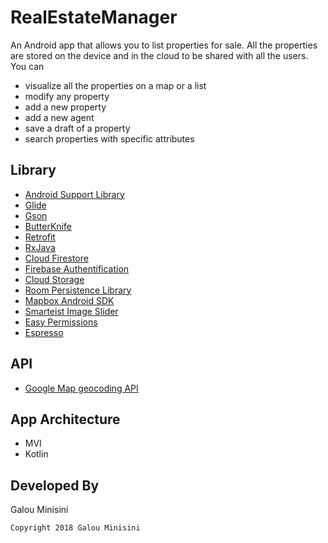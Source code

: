 # RealEstateManager
An Android app that allows you to list properties for sale.
All the properties are stored on the device and in the cloud to be shared with all the users.
You can
* visualize all the properties on a map or a list
* modify any property
* add a new property
* add a new agent
* save a draft of a property
* search properties with specific attributes

## Library
* [Android Support Library](https://developer.android.com/topic/libraries/support-library/)
* [Glide](https://github.com/bumptech/glide/)
* [Gson](https://github.com/google/gson/)
* [ButterKnife](https://jakewharton.github.io/butterknife/)
* [Retrofit](https://square.github.io/retrofit/)
* [RxJava](https://github.com/ReactiveX/RxJava)
* [Cloud Firestore](https://firebase.google.com/docs/firestore)
* [Firebase Authentification](https://firebase.google.com/docs/auth)
* [Cloud Storage](https://firebase.google.com/docs/storage)
* [Room Persistence Library](https://developer.android.com/topic/libraries/architecture/room)
* [Mapbox Android SDK](https://docs.mapbox.com/android/maps/overview/)
* [Smarteist Image Slider](https://github.com/smarteist/Android-Image-Slider)
* [Easy Permissions](https://github.com/googlesamples/easypermissions)
* [Espresso](https://developer.android.com/training/testing/espresso)

## API
* [Google Map geocoding API](https://developers.google.com/maps/documentation/geocoding/intro)

## App Architecture
* MVI
* Kotlin

## Developed By

Galou Minisini

    Copyright 2018 Galou Minisini

